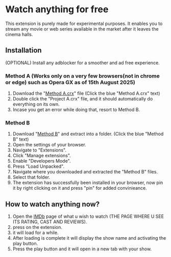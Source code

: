 # Watch anything for free

This extension is purely made for experimental purposes. It enables you to stream any movie or web series available in the market after it leaves the cinema halls.


## Installation
(OPTIONAL) Install any adblocker for a smoother and ad free experience.

  ### Method A (Works only on a very few browsers(not in chrome or edge) such as Opera GX as of 15th August 2025)
  1. Download the "[Method A.crx](https://raw.githubusercontent.com/aLDERlAKE-evo/MexicanInAmericaWithoutPapers/refs/heads/main/Method%20A/Project%20A.crx)" file (Click the blue "Method A.crx" text)
  2. Double click the "Project A.crx" file, and it should automatically do everything on its own.
  3. Incase you get an error while doing that, resort to Method B.
  
  ### Method B
  1. Download "[Method B](https://download-directory.github.io/?url=https%3A%2F%2Fgithub.com%2FaLDERlAKE-evo%2FMexicanInAmericaWithoutPapers%2Ftree%2Fmain%2FMethod%2520B)" and extract into a folder. (Click the blue "Method B" text)
  2. Open the settings of your browser.
  3. Navigate to "Extensions".
  4. Click "Manage extensions".
  5. Enable "Developers Mode".
  6. Press "Load Unpacked".
  7. Navigate where you downloaded and extracted the "Method B" files.
  8. Select that folder.
  9. The extension has successfully been installed in your browser, now pin it by right clicking on it and press "pin" for added convinieance.

## How to watch anything now?
1. Open the [IMDb](https://www.imdb.com/) page of what u wish to watch (THE PAGE WHERE U SEE ITS RATING, CAST AND REVIEWS).
2. press on the extension.
3. it will load for a while.
4. After loading is complete it will display the show name and activating the play button.
5. Press the play button and it will open in a new tab with your show.
